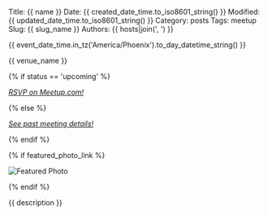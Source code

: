 Title: {{ name }}
Date: {{ created_date_time.to_iso8601_string() }}
Modified: {{ updated_date_time.to_iso8601_string() }}
Category: posts
Tags: meetup
Slug: {{ slug_name }}
Authors: {{ hosts|join(', ') }}

<div class="meetup-time">

{{ event_date_time.in_tz('America/Phoenix').to_day_datetime_string() }}

</div>

<div class="meetup-venue">
{{ venue_name }}
</div>

{% if status == 'upcoming' %}

<div class="meetup-button">

<em><a href="{{meetup_link}}">RSVP on Meetup.com!</a></em>

</div>

{% else %}

<em><a href="{{meetup_link}}">See past meeting details!</a></em>

{% endif %}

{% if featured_photo_link %}

![Featured Photo]({{featured_photo_link}})

{% endif %}

{{ description }}